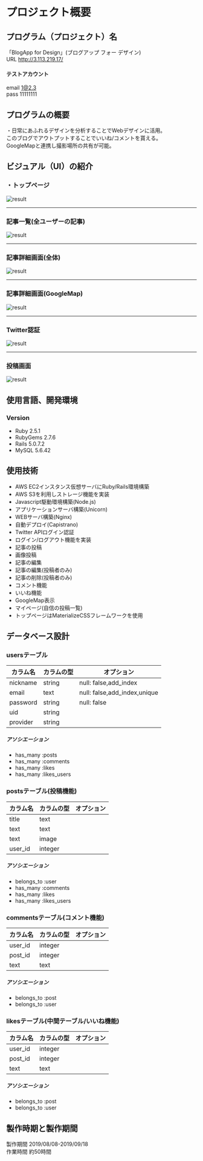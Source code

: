 # プロジェクト概要
## プログラム（プロジェクト）名
「BlogApp for Design」(ブログアップ フォー デザイン)<br>
URL http://3.113.219.17/<br>
#### テストアカウント<br>
email 1@2.3<br>
pass  11111111
<!-------------------------------------------------- -->
## プログラムの概要
・日常にあふれるデザインを分析することでWebデザインに活用。<br>
このブログでアウトプットすることでいいね/コメントを貰える。<br>
GoogleMapと連携し撮影場所の共有が可能。<br>
<!-------------------------------------------------- -->
## ビジュアル（UI）の紹介

### ・トップページ
![result](https://i.gyazo.com/9faa8c3b0f3d6ab19f92cb1e56fe970a.gif)<br>
***
### 記事一覧(全ユーザーの記事)
![result](https://i.gyazo.com/ece0dbf23d28de57400572846187a2e6.gif)<br>
***
### 記事詳細画面(全体)
![result](https://i.gyazo.com/da560e906b491d952e2985a36ffbe52e.gif)<br>
***
### 記事詳細画面(GoogleMap)
![result](https://i.gyazo.com/98ac7fb5d6f28cfb7aefb14b5dcd42c5.gif)<br>
***
### Twitter認証
![result](https://user-images.githubusercontent.com/46291510/64194836-05060e80-cebb-11e9-84ea-0cd90510884b.png)<br>
***
### 投稿画面
![result](https://user-images.githubusercontent.com/46291510/65245742-19d3da80-db28-11e9-97e4-f826424b21a8.png)<br>



<!-------------------------------------------------- -->
## 使用言語、開発環境

### Version
- Ruby 2.5.1
- RubyGems 2.7.6
- Rails 5.0.7.2
- MySQL 5.6.42

<!-------------------------------------------------- -->
## 使用技術
- AWS EC2インスタンス仮想サーバにRuby/Rails環境構築
- AWS S3を利用しストレージ機能を実装
- Javascript駆動環境構築(Node.js)
- アプリケーションサーバ構築(Unicorn)
- WEBサーバ構築(Nginx)
- 自動デプロイ(Capistrano)
- Twitter APIログイン認証
- ログイン/ログアウト機能を実装
- 記事の投稿
- 画像投稿
- 記事の編集
- 記事の編集(投稿者のみ)
- 記事の削除(投稿者のみ)
- コメント機能
- いいね機能
- GoogleMap表示
- マイページ(自信の投稿一覧)
- トップページはMaterializeCSSフレームワークを使用


<!-------------------------------------------------- -->
## データベース設計

### usersテーブル
|カラム名|カラムの型|オプション|
|------|----|-------|
|nickname|string|null: false,add_index|
|email|text|null: false,add_index,unique|
|password|string|null: false|
|uid|string||
|provider|string||

##### アソシエーション
- has_many :posts<br>
- has_many :comments
- has_many :likes<br>
- has_many :likes_users

### postsテーブル(投稿機能)
|カラム名|カラムの型|オプション|
|------|----|-------|
|title|text||
|text|text||
|text|image||
|user_id|integer||
##### アソシエーション
- belongs_to :user<br>
- has_many :comments<br>
- has_many :likes<br>
- has_many :likes_users


### commentsテーブル(コメント機能)
|カラム名|カラムの型|オプション|
|------|----|-------|
|user_id|integer||
|post_id|integer||
|text|text||

##### アソシエーション
- belongs_to :post<br>
- belongs_to :user

### likesテーブル(中間テーブル/いいね機能)
|カラム名|カラムの型|オプション|
|------|----|-------|
|user_id|integer||
|post_id|integer||
|text|text||

##### アソシエーション
- belongs_to :post<br>
- belongs_to :user

<!-------------------------------------------------- -->
## 製作時期と製作期間
製作期間 2019/08/08-2019/09/18<br>
作業時間 約50時間<br>



